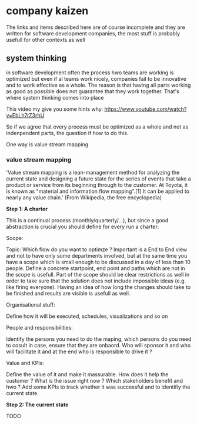 # company kaizen

The links and items described here are of course incomplete and they are written for software development companies, the most stuff is probably usefull for other contexts as well

## system thinking

in software development often the process hwo teams are working is optimized but even if al teams work nicely, companies fail to be innovative and to work effective as a whole. The reason is that having all parts working as good as possible does not guarantee that they work together. That's where system thinking comes into place

This video my give you some hints why: https://www.youtube.com/watch?v=EbLh7rZ3rhU

So if we agree that every process must be optimized as a whole and not as indenpendent parts, the question if how to do this.

One way is value stream mapping

### value stream mapping

'Value stream mapping is a lean-management method for analyzing the current state and designing a future state for the series of events that take a product or service from its beginning through to the customer. At Toyota, it is known as "material and information flow mapping".[1] It can be applied to nearly any value chain.' (From Wikipedia, the free encyclopedia)

**Step 1: A charter**

This is a continual process (monthly/quarterly/...), but since a good abstraction is crucial you should define for every run a charter:

Scope:

Topic: Which flow do you want to optimze ? Important is a End to End view and not to have only some departments involved, but at the same time you have a scope which is small enough to be discussed in a day of less than 10 people. Define a concrete startpoint, end point and paths which are not in the scope is usefull. Part of the scope should be clear restrictions as well in order to take sure that the solution does not include impossible ideas (e.g. like firing everyone). Having an idea of how long the changes should take to be finished and results are visible is usefull as well.

Organisational stuff:

Define how it will be executed, schedules, visualizations and so on

People and responsibilities:

Identify the persons you need to do the maping, which persons do you need to cosult in case, ensure that they are onbaord. Who will sponsor it and who will facilitate it and at the end who is responsible to drive it ?

Value and KPIs:

Define the value of it and make it massurable. How does it help the customer ?
What is the issue right now ? Which stakeholders benefit and hwo ?
Add some KPIs to track whether it was successful and to identifiy the current state.

**Step 2: The current state**

TODO


 




